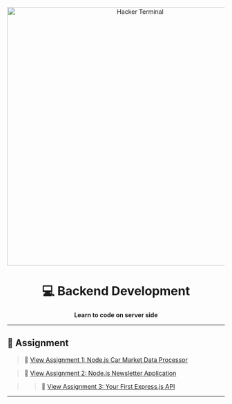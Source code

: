 <div align="center">
  <img src="https://images.unsplash.com/photo-1592609931095-54a2168ae893?q=80&w=3270&auto=format&fit=crop&ixlib=rb-4.0.3&ixid=M3wxMjA3fDB8MHxwaG90by1wYWdlfHx8fGVufDB8fHx8fA%3D%3D" alt="Hacker Terminal" width="600" />

  <h1>💻 Backend Development</h1>
  <p><strong>Learn to code on server side</strong></p>
</div>

---

## 📂 Assignment

> 🔗 [View Assignment 1: Node.js Car Market Data Processor](./assignment_1.md)

> 🔗 [View Assignment 2: Node.js Newsletter Application](./assignment_2.md)

> > 🔗 [View Assignment 3: Your First Express.js API](./assignment_3.md)

---
